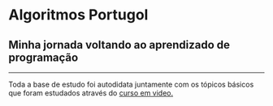 # Algoritmos Portugol
 
## Minha jornada voltando ao aprendizado de programação ##

***

Toda a base de estudo foi autodidata juntamente com os tópicos básicos que foram estudados
através do [curso em video.](https://www.cursoemvideo.com/)